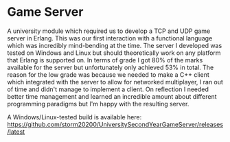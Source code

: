 Game Server
===========
A university module which required us to develop a TCP and UDP game server in Erlang. This was our first interaction with a functional language which was incredibly mind-bending at the time. The server I developed was tested on Windows and Linux but should theoretically work on any platform that Erlang is supported on. In terms of grade I got 80% of the marks available for the server but unfortunately only achieved 53% in total. The reason for the low grade was because we needed to make a C++ client which integrated with the server to allow for networked multiplayer, I ran out of time and didn't manage to implement a client. On reflection I needed better time management and learned an incredible amount about different programming paradigms but I'm happy with the resulting server.

A Windows/Linux-tested build is available here: https://github.com/storm20200/UniversitySecondYearGameServer/releases/latest
